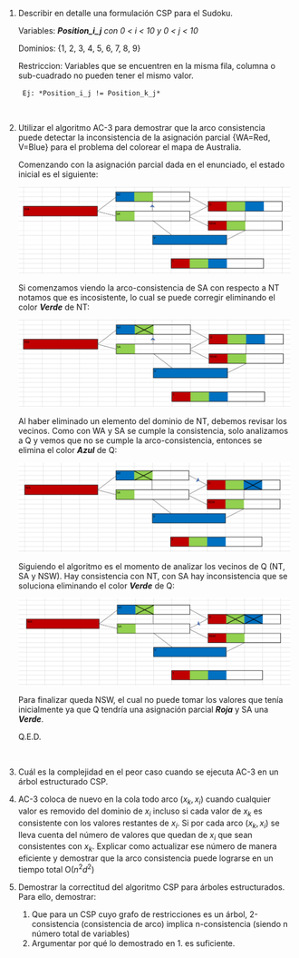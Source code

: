 1. Describir en detalle una formulación CSP para el Sudoku.

    Variables: ***Position_i_j** con 0 < i < 10 y 0 < j < 10*

    Dominios: {1, 2, 3, 4, 5, 6, 7, 8, 9}

    Restriccion: Variables que se encuentren en la misma fila, columna o sub-cuadrado no pueden tener el mismo valor. 
    
        Ej: *Position_i_j != Position_k_j*

<br/>

2. Utilizar el algoritmo AC-3 para demostrar que la arco consistencia puede detectar la inconsistencia de la asignación parcial {WA=Red, V=Blue} para el problema del colorear el mapa de Australia.

    Comenzando con la asignación parcial dada en el enunciado, el estado inicial es el siguiente:

    <img src="./img/0.png"/>
    
    Si comenzamos viendo la arco-consistencia de SA con respecto a NT notamos que es incosistente, lo cual se puede corregir eliminando el color ***Verde*** de NT:

    <img src="./img/1.png"/>

    Al haber eliminado un elemento del dominio de NT, debemos revisar los vecinos. Como con WA y SA se cumple la consistencia, solo analizamos a Q y vemos que no se cumple la arco-consistencia, entonces se elimina el color ***Azul*** de Q:
    
    <img src="./img/2.png"/>

    Siguiendo el algoritmo es el momento de analizar los vecinos de Q (NT, SA y NSW). Hay consistencia con NT, con SA hay inconsistencia que se soluciona eliminando el color ***Verde*** de Q:

    <img src="./img/3.png"/>

    Para finalizar queda NSW, el cual no puede tomar los valores que tenía inicialmente ya que Q tendría una asignación parcial ***Roja*** y SA una ***Verde***.

    Q.E.D.

<br/>

3. Cuál es la complejidad en el peor caso cuando se ejecuta AC-3 en un árbol estructurado CSP.

4. AC-3 coloca de nuevo en la cola todo arco $(x_k, x_i)$ cuando cualquier valor es removido del dominio de $x_i$ incluso si cada valor de $x_k$ es consistente con los valores restantes de $x_i$. Si por cada arco $(x_k,x_i)$ se lleva cuenta del número de valores que quedan de $x_i$ que sean consistentes con $x_k$. Explicar como actualizar ese número de manera eficiente y demostrar que la arco consistencia puede lograrse en un tiempo total O($n^2d^2$)

5. Demostrar la correctitud del algoritmo CSP para  árboles estructurados. Para ello, demostrar: 
    1. Que para un CSP cuyo grafo de restricciones es un árbol, 2-consistencia (consistencia de arco) implica n-consistencia (siendo n número total de variables)
    2. Argumentar por qué lo demostrado en 1. es suficiente. 
